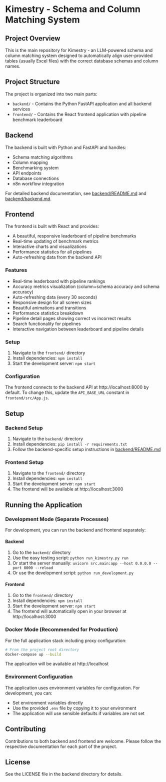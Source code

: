 # Kimestry - Schema and Column Matching System

## Project Overview

This is the main repository for Kimestry - an LLM-powered schema and column matching system designed to automatically align user-provided tables (usually Excel files) with the correct database schemas and column names.

## Project Structure

The project is organized into two main parts:

- `backend/` - Contains the Python FastAPI application and all backend services
- `frontend/` - Contains the React frontend application with pipeline benchmark leaderboard

## Backend

The backend is built with Python and FastAPI and handles:
- Schema matching algorithms
- Column mapping
- Benchmarking system
- API endpoints
- Database connections
- n8n workflow integration

For detailed backend documentation, see [backend/README.md](backend/README.md) and [backend/backend.md](backend/backend.md).

## Frontend

The frontend is built with React and provides:
- A beautiful, responsive leaderboard of pipeline benchmarks
- Real-time updating of benchmark metrics
- Interactive charts and visualizations
- Performance statistics for all pipelines
- Auto-refreshing data from the backend API

### Features
- Real-time leaderboard with pipeline rankings
- Accuracy metrics visualization (column+schema accuracy and schema accuracy)
- Auto-refreshing data (every 30 seconds)
- Responsive design for all screen sizes
- Beautiful animations and transitions
- Performance statistics breakdown
- Pipeline detail pages showing correct vs incorrect results
- Search functionality for pipelines
- Interactive navigation between leaderboard and pipeline details

### Setup
1. Navigate to the `frontend/` directory
2. Install dependencies: `npm install`
3. Start the development server: `npm start`

### Configuration
The frontend connects to the backend API at http://localhost:8000 by default. To change this, update the `API_BASE_URL` constant in `frontend/src/App.js`.

## Setup

### Backend Setup
1. Navigate to the `backend/` directory
2. Install dependencies: `pip install -r requirements.txt`
3. Follow the backend-specific setup instructions in [backend/README.md](backend/README.md)

### Frontend Setup
1. Navigate to the `frontend/` directory
2. Install dependencies: `npm install`
3. Start the development server: `npm start`
4. The frontend will be available at http://localhost:3000

## Running the Application

### Development Mode (Separate Processes)
For development, you can run the backend and frontend separately:

#### Backend
1. Go to the `backend/` directory
2. Use the easy testing script: `python run_kimestry.py run`
3. Or start the server manually: `uvicorn src.main:app --host 0.0.0.0 --port 8000 --reload`
4. Or use the development script: `python run_development.py`

#### Frontend
1. Go to the `frontend/` directory
2. Install dependencies: `npm install`
3. Start the development server: `npm start`
4. The frontend will automatically open in your browser at http://localhost:3000

### Docker Mode (Recommended for Production)
For the full application stack including proxy configuration:

```bash
# From the project root directory
docker-compose up --build
```

The application will be available at http://localhost

### Environment Configuration
The application uses environment variables for configuration. For development, you can:
- Set environment variables directly
- Use the provided `.env` file by copying it to your environment
- The application will use sensible defaults if variables are not set

## Contributing

Contributions to both backend and frontend are welcome. Please follow the respective documentation for each part of the project.

## License

See the LICENSE file in the backend directory for details.